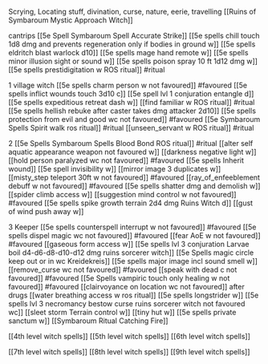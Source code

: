 Scrying, Locating stuff, divination, curse, nature, eerie, travelling
[[Ruins of Symbaroum Mystic Approach Witch]]


cantrips
[[5e Spell Symbaroum Spell Accurate Strike]]
[[5e spells chill touch 1d8 dmg and prevents regeneration only if bodies in ground w]]
[[5e spells eldritch blast warlock d10]]
[[5e spells mage hand remote w]]
[[5e spells minor illusion sight or sound w]]
[[5e spells poison spray 10 ft 1d12 dmg  w]]
[[5e spells prestidigitation w ROS ritual]] #ritual 

1 village witch
[[5e spells charm person w not favoured]] #favoured 
[[5e spells inflict wounds touch 3d10 c]]
[[5e spell lvl 1 conjuration entangle  d]] 
[[5e spells expeditious retreat dash w]]
[[find familiar w ROS ritual]] #ritual 
[[5e spells hellish rebuke after caster takes dmg attacker 2d10]]
[[5e spells protection from evil and good wc not favoured]] #favoured 
[[5e Symbaroum Spells Spirit walk ros ritual]] #ritual 
[[unseen_servant w ROS ritual]] #ritual 


2
[[5e Spells Symbaroum Spells Blood Bond ROS ritual]] #ritual 
[[alter self aquatic appearance weapon not favoured w]]
[[darkness negative light  w]]
[[hold person paralyzed wc not favoured]] #favoured 
[[5e spells Inherit wound]] 
[[5e spell invisibility w]]
[[mirror image 3 duplicates w]]
[[misty_step teleport 30ft w not favoured]] #favoured 
[[ray_of_enfeeblement debuff w not favoured]] #favoured 
[[5e spells shatter dmg and demolish w]]
[[spider climb access w]]
[[suggestion mind control w not favoured]] #favoured 
[[5e spells spike growth terrain 2d4 dmg Ruins Witch d]]
[[gust of wind push away w]]

3 Keeper
[[5e spells counterspell interrupt w not favoured]] #favoured 
[[5e spells dispel magic wc not favoured]] #favoured 
[[fear AoE w not favoured]] #favoured 
[[gaseous form access w]] 
[[5e spells lvl 3 conjuration Larvae boil d4-d6-d8-d10-d12 dmg ruins sorcerer witch]]
[[5e Spells magic circle keep out or in wc Kreidekreis]]
[[5e spells major image incl sound smell w]]
[[remove_curse wc not favoured]] #favoured 
[[speak with dead c not favoured]] #favoured 
[[5e Spells vampiric touch only healing w not favoured]] #favoured 
[[clairvoyance on location wc not favoured]] after drugs
[[water breathing access w ros ritual]]
[[5e spells longstrider w]]
[[5e spells lvl 3 necromancy bestow curse ruins sorcerer witch not favoured wc]]
[[sleet storm Terrain control w]]
[[tiny hut w]]
[[5e spells private sanctum w]]
[[Symbaroum Ritual Catching Fire]]


[[4th level witch spells]]
[[5th level witch spells]]
[[6th level witch spells]]


[[7th level witch spells]]
[[8th level witch spells]]
[[9th level witch spells]]

